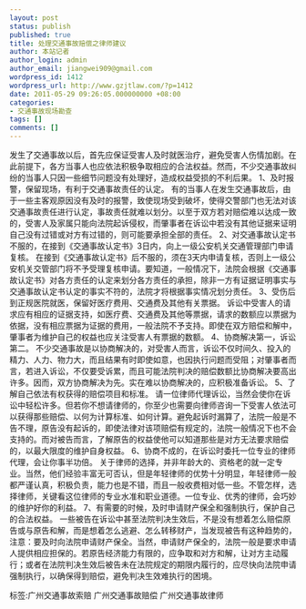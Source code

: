 ```yaml
---
layout: post
status: publish
published: true
title: 处理交通事故赔偿之律师建议
author: 本站记者
author_login: admin
author_email: jiangwei909@gmail.com
wordpress_id: 1412
wordpress_url: http://www.gzjtlaw.com/?p=1412
date: 2011-05-29 09:26:05.000000000 +08:00
categories:
- 交通事故现场勘查
tags: []
comments: []
---
```

发生了交通事故以后，首先应保证受害人及时就医治疗，避免受害人伤情加剧。在此前提下，各方当事人也应依法积极争取相应的合法权益。然而，不少交通事故纠纷的当事人只因一些细节问题没有处理好，造成权益受损的不利后果。 1、及时报警，保留现场，有利于交通事故责任的认定。 有的当事人在发生交通事故后，由于一些主客观原因没有及时的报警，致使现场受到破坏，使得交警部门也无法对该交通事故责任进行认定，事故责任就难以划分。以至于双方若对赔偿难以达成一致的，受害人及家属只能向法院起诉侵权，而肇事者在诉讼中若没有其他证据来证明自己没有过错或对方有过错的，则可能要承担全部的责任。 2、对交通事故认定书不服的，在接到《交通事故认定书》3日内，向上一级公安机关交通管理部门申请复核。 在接到《交通事故认定书》后不服的，须在3天内申请复核，否则上一级公安机关交管部门将不予受理复核申请。要知道，一般情况下，法院会根据《交通事故认定书》对各方责任的认定来划分各方责任的承担，除非一方有证据证明事实与交通事故认定书认定的事实不符的，法院才将根据事实情况划分责任。 3、受伤后到正规医院就医，保留好医疗费用、交通费及其他有关票据。 诉讼中受害人的请求应有相应的证据支持，如医疗费、交通费及其他等票据，请求的数额应以票据为依据，没有相应票据为证据的费用，一般法院不予支持。即使在双方赔偿和解中，肇事者为维护自己的权益也应关注受害人有票据的数额。 4、协商解决第一，诉讼第二。 不少交通事故是以协商解决的，对受害人而言，诉讼不仅时间久、投入的精力、人力、物力大，而且结果有时即使如意，也因执行问题而受阻；对肇事者而言，若进入诉讼，不仅要受诉累，而且可能法院判决的赔偿数额比协商解决要高出许多。因而，双方协商解决为先。实在难以协商解决的，应积极准备诉讼。 5、了解自己依法有权获得的赔偿项目和标准。 请一位律师代理诉讼，当然会使你在诉讼中轻松许多。但若你不想请律师的，你至少也需要向律师咨询一下受害人依法可以获得那些赔偿、以何为计算标准、如何计算。避免起诉时漏算了，法院一般是不告不理，原告没有起诉的，即使法律对该项赔偿有规定的，法院一般情况下也不会支持的。而对被告而言，了解原告的权益使他可以知道那些是对方无法要求赔偿的，以最大限度的维护自身权益。 6、协商不成的，在诉讼时委托一位专业的律师代理，会让你事半功倍。 关于律师的选择，并非年龄大的、资格老的就一定专业。当然，他们经验丰富无可否认，但是年轻律师的优势十分明显，年轻律师一般都严谨认真，积极负责，能力也是不错，而且一般收费相对低一些。不管怎样，选择律师，关键看这位律师的专业水准和职业道德。一位专业、优秀的律师，会巧妙的维护好你的利益。 7、有需要的时候，及时申请财产保全和强制执行，保护自己的合法权益。 一些被告在诉讼中甚至法院判决生效后，不是没有想着怎么赔偿原告或与原告和解，而是想着怎么逃避、怎么转移财产，当发现被告有这种趋势的，注意：要及时向法院申请财产保全。当然，申请财产保全的，法院一般是要求申请人提供相应担保的。若原告经济能力有限的，应争取和对方和解，让对方主动履行；或者在法院判决生效后被告未在法院规定的期限内履行的，应尽快向法院申请强制执行，以确保得到赔偿，避免判决生效难执行的困境。 标签:广州交通事故索赔 广州交通事故赔偿 广州交通事故律师
